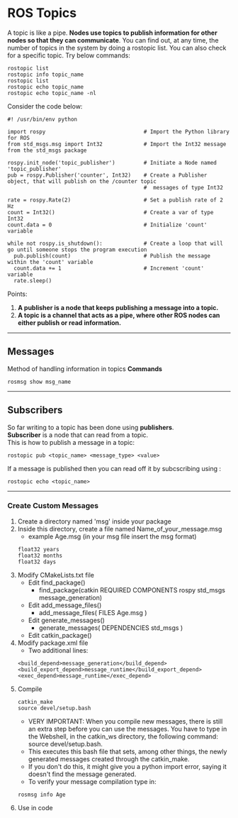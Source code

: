 # ROS Topics

A topic is like a pipe. **Nodes use topics to publish information for other nodes so that they can communicate**. 
You can find out, at any time, the number of topics in the system by doing a rostopic list. You can also check for a specific topic.
Try below commands:
 ```
rostopic list 
rostopic info topic_name
rostopic list 
rostopic echo topic_name
rostopic echo topic_name -nl
```
Consider the code below:
```
#! /usr/bin/env python

import rospy                               # Import the Python library for ROS
from std_msgs.msg import Int32             # Import the Int32 message from the std_msgs package

rospy.init_node('topic_publisher')         # Initiate a Node named 'topic_publisher'
pub = rospy.Publisher('counter', Int32)    # Create a Publisher object, that will publish on the /counter topic
                                           #  messages of type Int32

rate = rospy.Rate(2)                       # Set a publish rate of 2 Hz
count = Int32()                            # Create a var of type Int32
count.data = 0                             # Initialize 'count' variable

while not rospy.is_shutdown():             # Create a loop that will go until someone stops the program execution
  pub.publish(count)                       # Publish the message within the 'count' variable
  count.data += 1                          # Increment 'count' variable
  rate.sleep() 
```
Points: 
1. **A publisher is a node that keeps publishing a message into a topic.**
2. **A topic is a channel that acts as a pipe, where other ROS nodes can either publish or read information.**
---
## Messages 
Method of handling information in topics 
**Commands**
```
rosmsg show msg_name

```
---
## Subscribers 

So far writing to a topic has been done using **publishers**.<br />
**Subscriber** is a node that can read from a topic.
<br />
This is how to publish a message in a topic:
```
rostopic pub <topic_name> <message_type> <value>
```
If a message is published then you can read off it by subcscribing using :
```
rostopic echo <topic_name>
```
---
### Create Custom Messages
1. Create a directory named 'msg' inside your package
2. Inside this directory, create a file named Name_of_your_message.msg 
    * example Age.msg (in your msg file insert the msg format)
    ```
    float32 years
    float32 months
    float32 days
    ```
4. Modify CMakeLists.txt file 
    * Edit find_package()
      * find_package(catkin REQUIRED COMPONENTS
      rospy
      std_msgs
      message_generation)
    * Edit add_message_files()
      * add_message_files(
      FILES
      Age.msg
    ) 
    * Edit generate_messages()
      * generate_messages(
      DEPENDENCIES
      std_msgs
) 
    * Edit catkin_package()
6. Modify package.xml file 
      * Two additional lines:
      ```
      <build_depend>message_generation</build_depend>
      <build_export_depend>message_runtime</build_export_depend>
      <exec_depend>message_runtime</exec_depend>
      ```
8. Compile
    ```
    catkin_make
    source devel/setup.bash
    ```
    * VERY IMPORTANT: When you compile new messages, there is still an extra step before you can use the messages. You have to type in the Webshell, in the catkin_ws directory, the following command: source devel/setup.bash. 
    * This executes this bash file that sets, among other things, the newly generated messages created through the catkin_make.
    * If you don't do this, it might give you a python import error, saying it doesn't find the message generated.
    * To verify your message compilation type in:
    ```
    rosmsg info Age
    ```
10. Use in code


